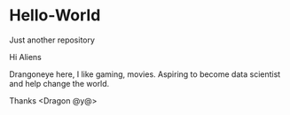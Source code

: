 # Hello-World
Just another repository

Hi Aliens

Drangoneye here, I like gaming, movies. Aspiring to become data scientist and help change the world.

Thanks
<Dragon @y@>
